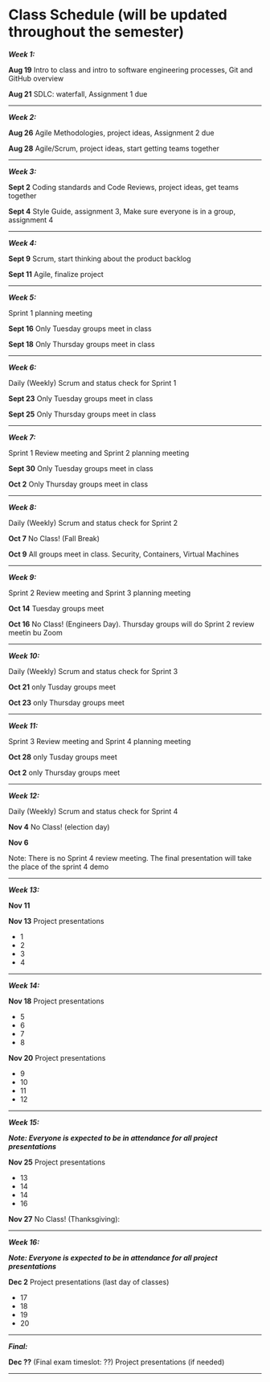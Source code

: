 
# Class Schedule (will be updated throughout the semester)

***Week 1:***

**Aug 19** Intro to class and intro to software engineering processes, Git and GitHub overview

**Aug 21** SDLC: waterfall, Assignment 1 due

---
***Week 2:***

**Aug 26** Agile Methodologies, project ideas, Assignment 2 due

**Aug 28** Agile/Scrum, project ideas, start getting teams together

---
***Week 3:***

**Sept 2** Coding standards and Code Reviews, project ideas, get teams together

**Sept 4** Style Guide, assignment 3, Make sure everyone is in a group, assignment 4 

---
***Week 4:***

**Sept 9** Scrum, start thinking about the product backlog

**Sept 11** Agile, finalize project

---
***Week 5:*** 

Sprint 1 planning meeting

**Sept 16** Only Tuesday groups meet in class

**Sept 18** Only Thursday groups meet in class

---
***Week 6:***

Daily (Weekly) Scrum and status check for Sprint 1

**Sept 23** Only Tuesday groups meet in class

**Sept 25** Only Thursday groups meet in class

---

***Week 7:***

Sprint 1 Review meeting and Sprint 2 planning meeting

**Sept 30** Only Tuesday groups meet in class

**Oct 2** Only Thursday groups meet in class

---
***Week 8:***

Daily (Weekly) Scrum and status check for Sprint 2

**Oct 7** No Class! (Fall Break)

**Oct 9** All groups meet in class. Security, Containers, Virtual Machines

---
***Week 9:***

Sprint 2 Review meeting and Sprint 3 planning meeting

**Oct 14** Tuesday groups meet

**Oct 16**  No Class! (Engineers Day). Thursday groups will do Sprint 2 review meetin bu Zoom

---
***Week 10:***

Daily (Weekly) Scrum and status check for Sprint 3

**Oct 21** only Tusday groups meet

**Oct 23** only Thursday groups meet

---
***Week 11:***

Sprint 3 Review meeting and Sprint 4 planning meeting

**Oct 28** only Tusday groups meet

**Oct 2** only Thursday groups meet

---
***Week 12:***

Daily (Weekly) Scrum and status check for Sprint 4

**Nov 4**  No Class! (election day)

**Nov 6**  

Note: There is no Sprint 4 review meeting. The final presentation will take the place of the sprint 4 demo

---
***Week 13:***

**Nov 11** 


**Nov 13** Project presentations

- 1
- 2
- 3
- 4

---
***Week 14:***

**Nov 18** Project presentations

- 5
- 6
- 7
- 8

**Nov 20** Project presentations

- 9
- 10
- 11
- 12

---
***Week 15:***

***Note: Everyone is expected to be in attendance for all project presentations***

**Nov 25**  Project presentations

- 13
- 14
- 14
- 16

**Nov 27** No Class! (Thanksgiving):

---
***Week 16:***

***Note: Everyone is expected to be in attendance for all project presentations***

**Dec 2** Project presentations (last day of classes)

- 17
- 18
- 19
- 20


---
***Final:***

**Dec ??** (Final exam timeslot: ??) Project presentations (if needed)


---
